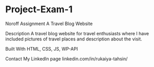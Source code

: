 # Project-Exam-1
Noroff Assignment
A Travel Blog Website

Description
A travel blog website for travel enthusiasts where I have included pictures of travel places and description about the visit. 

Built With HTML, CSS, JS, WP-API

Contact My LinkedIn page linkedin.com/in/rukaiya-tahsin/
